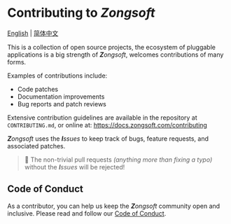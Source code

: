 # Contributing to _Zongsoft_

[English](CONTRIBUTING.md) | [简体中文](CONTRIBUTING-zh.md)

This is a collection of open source projects, the ecosystem of pluggable applications is a big strength of _**Z**ongsoft_, welcomes contributions of many forms.

Examples of contributions include:

* Code patches
* Documentation improvements
* Bug reports and patch reviews

Extensive contribution guidelines are available in the repository at `CONTRIBUTING.md`, or online at: https://docs.zongsoft.com/contributing

_**Z**ongsoft_ uses the _**I**ssues_ to keep track of bugs, feature requests, and associated patches.

> 🚨 The non-trivial pull requests _(anything more than fixing a typo)_ without the _**I**ssues_ will be rejected!

## Code of Conduct

As a contributor, you can help us keep the _**Z**ongsoft_ community open and inclusive.
Please read and follow our [Code of Conduct](CODE_OF_CONDUCT.md).
